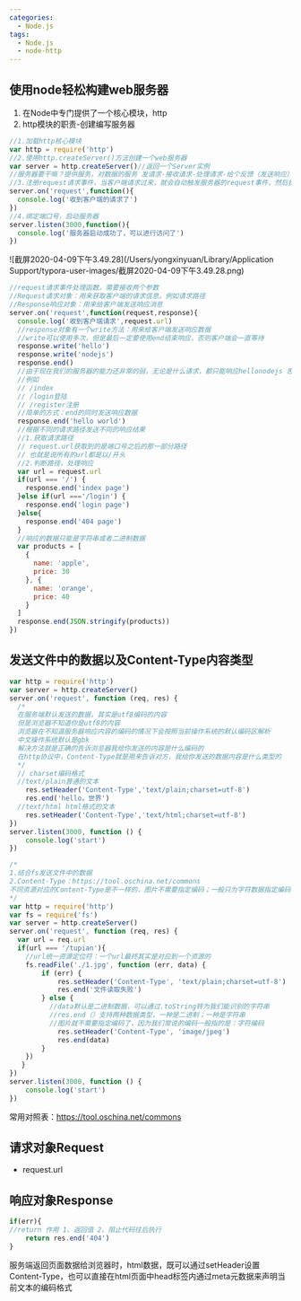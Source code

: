 ```yaml
---
categories:
  - Node.js
tags:
  - Node.js
  - node-http
---
```

## 使用node轻松构建web服务器

1. 在Node中专门提供了一个核心模块，http
2. http模块的职责-创建编写服务器

```javascript
//1.加载http核心模块
var http = require('http')
//2.使用http.createServer()方法创建一个web服务器
var server = http.createServer()//返回一个Server实例
//服务器要干嘛？提供服务，对数据的服务 发请求-接收请求-处理请求-给个反馈（发送响应）
//3.注册request请求事件，当客户端请求过来，就会自动触发服务器的request事件，然后执行第二个参数，回调处理
server.on('request',function(){
  console.log('收到客户端的请求了')
})
//4.绑定端口号，启动服务器
server.listen(3000,function(){
  console.log('服务器启动成功了，可以进行访问了')
})
```

![截屏2020-04-09下午3.49.28](/Users/yongxinyuan/Library/Application Support/typora-user-images/截屏2020-04-09下午3.49.28.png)

```javascript
//request请求事件处理函数，需要接收两个参数
//Request请求对象：用来获取客户端的请求信息，例如请求路径
//Response响应对象：用来给客户端发送响应消息
server.on('request',function(request,response){
  console.log('收到客户端请求',request.url)
  //response对象有一个write方法：用来给客户端发送响应数据
  //write可以使用多次，但是最后一定要使用end结束响应，否则客户端会一直等待
  response.write('hello')
  response.write('nodejs')
  response.end()
  //由于现在我们的服务器的能力还非常的弱，无论是什么请求，都只能响应hellonodejs 思考：我希望当请求不同的路径时，响应不同的结果
  //例如
  // /index
  // /login登陆
  // /register注册
  //简单的方式：end的同时发送响应数据
  response.end('hello world')
  //根据不同的请求路径发送不同的响应结果
  //1.获取请求路径
  // request.url获取到的是端口号之后的那一部分路径
  // 也就是说所有的url都是以/开头
  //2.判断路径，处理响应
  var url = request.url
  if(url === '/') {
    response.end('index page')
  }else if(url ==='/login') {
    response.end('login page')
  }else{
    response.end('404 page')
  }
  //响应的数据只能是字符串或者二进制数据
  var products = [
    {
      name: 'apple',
      price: 30
    }, {
      name: 'orange',
      price: 40
    }
  ]
  response.end(JSON.stringify(products))
})
```

## 发送文件中的数据以及Content-Type内容类型

```javascript
var http = require('http')
var server = http.createServer()
server.on('request', function (req, res) {
  /*
  在服务端默认发送的数据，其实是utf8编码的内容
  但是浏览器不知道你是utf8的内容
  浏览器在不知道服务器响应内容的编码的情况下会按照当前操作系统的默认编码区解析
  中文操作系统默认是gbk
  解决方法就是正确的告诉浏览器我给你发送的内容是什么编码的
  在http协议中，Content-Type就是用来告诉对方，我给你发送的数据内容是什么类型的
  */
  // charset编码格式
  //text/plain普通的文本
  	res.setHeader('Content-Type','text/plain;charset=utf-8')
    res.end('hello，世界')
  //text/html html格式的文本
  	res.setHeader('Content-Type','text/html;charset=utf-8')
})
server.listen(3000, function () {
    console.log('start')
})
```

```javascript
/*
1.结合fs发送文件中的数据
2.Content-Type：https://tool.oschina.net/commons
不同资源对应的Content-Type是不一样的，图片不需要指定编码；一般只为字符数据指定编码
*/
var http = require('http')
var fs = require('fs')
var server = http.createServer()
server.on('request', function (req, res) {
  var url = req.url
  if(url === '/tupian'){
    //url统一资源定位符：一个url最终其实是对应到一个资源的
    fs.readFile('./1.jpg', function (err, data) {
        if (err) {
            res.setHeader('Content-Type', 'text/plain;charset=utf-8')
            res.end('文件读取失败')
        } else {
          //data默认是二进制数据，可以通过.toString转为我们能识别的字符串
          //res.end（）支持两种数据类型，一种是二进制；一种是字符串
          //图片就不需要指定编码了，因为我们常说的编码一般指的是：字符编码
            res.setHeader('Content-Type', 'image/jpeg')
            res.end(data)
        }
    })
   }
})
server.listen(3000, function () {
    console.log('start')
})
```

常用对照表：https://tool.oschina.net/commons

## 请求对象Request

- request.url

## 响应对象Response

``` javascript
if(err){
//return 作用 1、返回值 2、阻止代码往后执行
	return res.end('404')
}
```
服务端返回页面数据给浏览器时，html数据，既可以通过setHeader设置Content-Type，也可以直接在html页面中head标签内通过meta元数据来声明当前文本的编码格式

